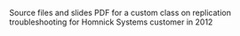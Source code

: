 Source files and slides PDF for a custom class on replication troubleshooting for Homnick Systems customer in 2012
